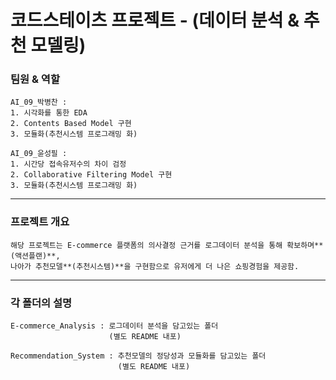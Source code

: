 # 코드스테이츠 프로젝트 - (데이터 분석 & 추천 모델링)  

### 팀원  &  역할
    AI_09_박병찬 :
    1. 시각화를 통한 EDA
    2. Contents Based Model 구현
    3. 모듈화(추천시스템 프로그래밍 화)

    AI_09_윤성필 :
    1. 시간당 접속유저수의 차이 검정
    2. Collaborative Filtering Model 구현
    3. 모듈화(추천시스템 프로그래밍 화)
---
### 프로젝트 개요
    해당 프로젝트는 E-commerce 플랫폼의 의사결정 근거를 로그데이터 분석을 통해 확보하며**(액션플랜)**,  
    나아가 추천모델**(추천시스템)**을 구현함으로 유저에게 더 나은 쇼핑경험을 제공함.

---
### 각 폴더의 설명

    E-commerce_Analysis : 로그데이터 분석을 담고있는 폴더
                          (별도 README 내포)

    Recommendation_System : 추천모델의 정당성과 모듈화를 담고있는 폴더
                            (별도 README 내포)
